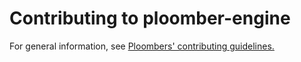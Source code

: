 # Contributing to ploomber-engine

For general information, see [Ploombers' contributing guidelines.](https://github.com/ploomber/contributing/blob/main/CONTRIBUTING.md)

